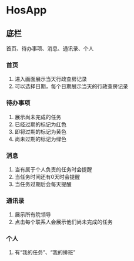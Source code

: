 # HosApp

## 底栏

首页、待办事项、消息、通讯录、个人

### 首页
1. 进入画面展示当天行政查房记录
2. 可以选择日期，每个日期展示当天的行政查房记录

### 待办事项
1. 展示尚未完成的任务
2. 已经过期的标记为红色
3. 即将过期的标记为黄色
4. 尚未过期的标记为绿色

### 消息
1. 当有属于个人负责的任务时会提醒
2. 当任务时间还有0天时会提醒
3. 当任务过期后会每天提醒

### 通讯录
1. 展示所有院领导
2. 点击每个联系人会展示他们尚未完成的任务

### 个人
1. 有“我的任务”、“我的排班”
